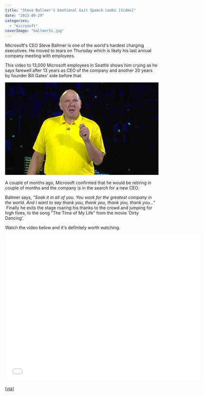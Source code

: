 ```yaml
---
title: "Steve Ballmer's Emotional Exit Speech Leaks [Video]"
date: "2013-09-29"
categories: 
  - "microsoft"
coverImage: "ballmer51.jpg"
---
```


Microsoft's CEO Steve Ballmer is one of the world's hardest charging executives. He moved to tears on Thursday which is likely his last annual company meeting with employees.

This video to 13,000 Microsoft employees in Seattle shows him crying as he says farewell after 13 years as CEO of the company and another 20 years by founder Bill Gates' side before that.

[![Steve Ballmer Emotional](images/ballmer51.jpg)](http://iCosmoGeek.com/wp-content/uploads/2013/09/ballmer51.jpg)

A couple of months ago, Microsoft confirmed that he would be retiring in couple of months and the company is in the search for a new CEO.

Ballmer says, _"Soak it in all of you. You work for the greatest company in the world. And I want to say thank you, thank you, thank you, thank you..."_  Finally he exits the stage roaring his thanks to the crowd and jumping for high fives, to the song "The Time of My Life" from the movie 'Dirty Dancing'.

Watch the video below and it's definitely worth watching.

<iframe width="640" height="480" src="//www.youtube.com/embed/E7llUx3O6B8?rel=0" frameborder="0" allowfullscreen></iframe>

\[[via](http://www.theverge.com/2013/9/27/4779142/steve-ballmer-microsoft-departure-speech)\]
